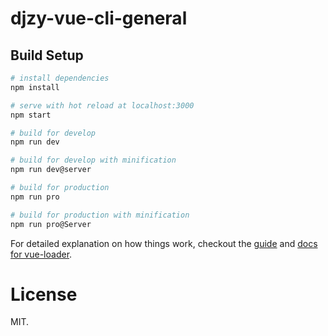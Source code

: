 # djzy-vue-cli-general

>

## Build Setup

``` bash
# install dependencies
npm install

# serve with hot reload at localhost:3000
npm start

# build for develop
npm run dev

# build for develop with minification
npm run dev@server

# build for production
npm run pro

# build for production with minification
npm run pro@Server

```

For detailed explanation on how things work, checkout the [guide](http://vuejs-templates.github.io/webpack/) and [docs for vue-loader](http://vuejs.github.io/vue-loader).

# License
MIT.